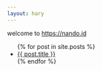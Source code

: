 ```yaml
---
layout: hary
---
```

<p>welcome to <a href="//nando.id">https://nando.id</a></p>
<ul>
  {% for post in site.posts %}
    <li>
      <a href="{{ post.url }}">{{ post.title }}</a>
    </li>
  {% endfor %}
</ul>
